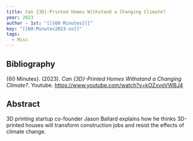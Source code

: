 ```yaml
---
title: Can {3D}-Printed Homes Withstand a Changing Climate?
year: 2023
author - 1st: "[[{60 Minutes}]]"
key: "[[60-Minutes2023-so]]"
tags:
  - Misc
---
```


## Bibliography
{60 Minutes}. (2023). _Can {3D}-Printed Homes Withstand a Changing Climate?_. Youtube. https://www.youtube.com/watch?v=kOZxvpVWBJ4


## Abstract
3D printing startup co-founder Jason Ballard explains how he thinks 3D-printed houses will transform construction jobs and resist the effects of climate change.
